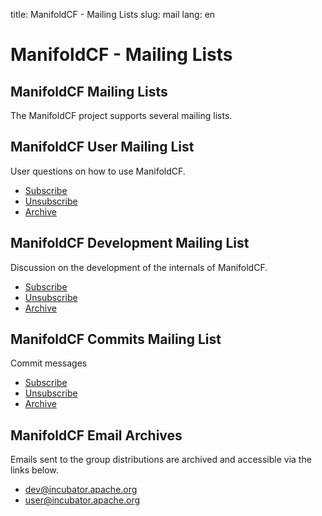 title: ManifoldCF - Mailing Lists
slug: mail
lang: en

# ManifoldCF - Mailing Lists

## ManifoldCF Mailing Lists

The ManifoldCF project supports several mailing lists.

## ManifoldCF User Mailing List

User questions on how to use ManifoldCF.

* [Subscribe](mailto:user-subscribe@manifoldcf.apache.org)
* [Unsubscribe](mailto:user-unsubscribe@manifoldcf.apache.org)
* [Archive](http://mail-archives.apache.org/mod_mbox/manifoldcf-user/)

## ManifoldCF Development Mailing List

Discussion on the development of the internals of ManifoldCF.

* [Subscribe](mailto:dev-subscribe@manifoldcf.apache.org)
* [Unsubscribe](mailto:dev-unsubscribe@manifoldcf.apache.org)
* [Archive](http://mail-archives.apache.org/mod_mbox/manifoldcf-dev/)

## ManifoldCF Commits Mailing List

Commit messages

* [Subscribe](mailto:commits-subscribe@manifoldcf.apache.org)
* [Unsubscribe](mailto:commits-unsubscribe@manifoldcf.apache.org)
* [Archive](http://mail-archives.apache.org/mod_mbox/manifoldcf-commits/)

## ManifoldCF Email Archives

Emails sent to the group distributions are archived and accessible via the links below.

* [dev@incubator.apache.org](http://www.mail-archive.com/dev@manifoldcf.apache.org/index.html)
* [user@incubator.apache.org](http://www.mail-archive.com/user@manifoldcf.apache.org/index.html)
